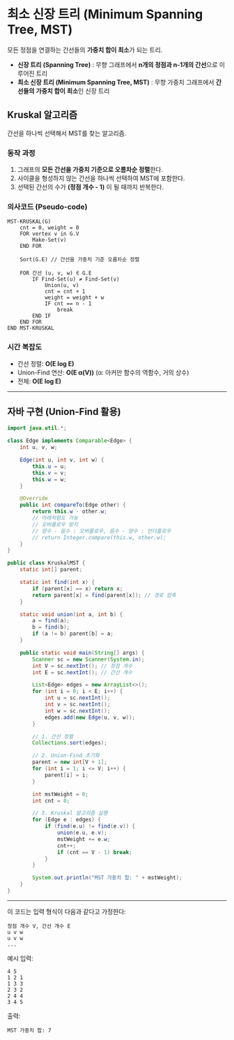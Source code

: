 # 최소 신장 트리 (Minimum Spanning Tree, MST)

모든 정점을 연결하는 간선들의 **가중치 합이 최소**가 되는 트리.

- **신장 트리 (Spanning Tree)** : 무향 그래프에서 **n개의 정점과 n-1개의 간선**으로 이루어진 트리
- **최소 신장 트리 (Minimum Spanning Tree, MST)** : 무향 가중치 그래프에서 **간선들의 가중치 합이 최소**인 신장 트리

## Kruskal 알고리즘

간선을 하나씩 선택해서 MST를 찾는 알고리즘.

### 동작 과정

1. 그래프의 **모든 간선을 가중치 기준으로 오름차순 정렬**한다.
2. 사이클을 형성하지 않는 간선을 하나씩 선택하여 MST에 포함한다.
3. 선택된 간선의 수가 **(정점 개수 - 1)** 이 될 때까지 반복한다.

### 의사코드 (Pseudo-code)

```pseudo
MST-KRUSKAL(G)
    cnt = 0, weight = 0
    FOR vertex v in G.V
        Make-Set(v)
    END FOR

    Sort(G.E) // 간선을 가중치 기준 오름차순 정렬

    FOR 간선 (u, v, w) ∈ G.E
        IF Find-Set(u) ≠ Find-Set(v)
            Union(u, v)
            cnt = cnt + 1
            weight = weight + w
            IF cnt == n - 1
                break
        END IF
    END FOR
END MST-KRUSKAL
```

### 시간 복잡도

- 간선 정렬: **O(E log E)**
- Union-Find 연산: **O(E α(V))** (α: 아커만 함수의 역함수, 거의 상수)
- 전체: **O(E log E)**

---

## 자바 구현 (Union-Find 활용)

```java
import java.util.*;

class Edge implements Comparable<Edge> {
    int u, v, w;

    Edge(int u, int v, int w) {
        this.u = u;
        this.v = v;
        this.w = w;
    }

    @Override
    public int compareTo(Edge other) {
        return this.w - other.w;
        // 아래처럼도 가능
        // 오버플로우 방지
        // 양수 - 음수 : 오버플로우, 음수 - 양수 : 언더플로우
        // return Integer.compare(this.w, other.w);
    }
}

public class KruskalMST {
    static int[] parent;

    static int find(int x) {
        if (parent[x] == x) return x;
        return parent[x] = find(parent[x]); // 경로 압축
    }

    static void union(int a, int b) {
        a = find(a);
        b = find(b);
        if (a != b) parent[b] = a;
    }

    public static void main(String[] args) {
        Scanner sc = new Scanner(System.in);
        int V = sc.nextInt(); // 정점 개수
        int E = sc.nextInt(); // 간선 개수

        List<Edge> edges = new ArrayList<>();
        for (int i = 0; i < E; i++) {
            int u = sc.nextInt();
            int v = sc.nextInt();
            int w = sc.nextInt();
            edges.add(new Edge(u, v, w));
        }

        // 1. 간선 정렬
        Collections.sort(edges);

        // 2. Union-Find 초기화
        parent = new int[V + 1];
        for (int i = 1; i <= V; i++) {
            parent[i] = i;
        }

        int mstWeight = 0;
        int cnt = 0;

        // 3. Kruskal 알고리즘 실행
        for (Edge e : edges) {
            if (find(e.u) != find(e.v)) {
                union(e.u, e.v);
                mstWeight += e.w;
                cnt++;
                if (cnt == V - 1) break;
            }
        }

        System.out.println("MST 가중치 합: " + mstWeight);
    }
}
```

---

이 코드는 입력 형식이 다음과 같다고 가정한다:

```
정점 개수 V, 간선 개수 E
u v w
u v w
...
```

예시 입력:

```
4 5
1 2 1
1 3 3
2 3 2
2 4 4
3 4 5
```

출력:

```
MST 가중치 합: 7
```
